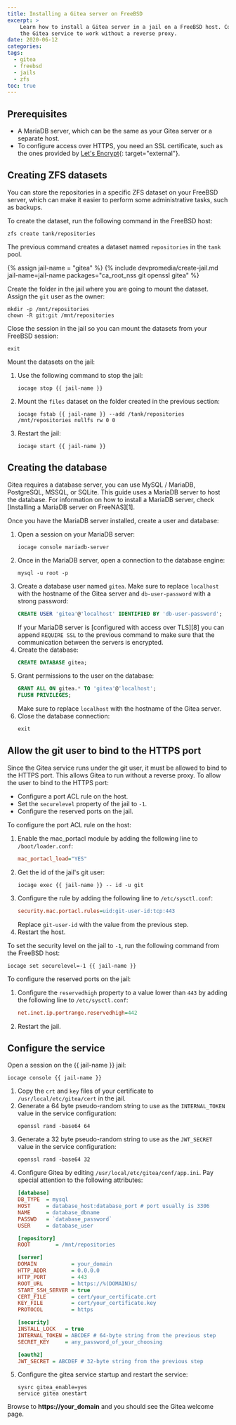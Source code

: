```yaml
---
title: Installing a Gitea server on FreeBSD
excerpt: >
    Learn how to install a Gitea server in a jail on a FreeBSD host. Configure
    the Gitea service to work without a reverse proxy.
date: 2020-06-12
categories:
tags:
  - gitea
  - freebsd
  - jails
  - zfs
toc: true
---
```


## Prerequisites

* A MariaDB server, which can be the same as your Gitea server or a separate
  host.
* To configure access over HTTPS, you need an SSL certificate, such as the ones
  provided by [Let's Encrypt](https://letsencrypt.org/){: target="external"}.


## Creating ZFS datasets

You can store the repositories in a specific ZFS dataset on your FreeBSD server,
which can make it easier to perform some administrative tasks, such as backups.

To create the dataset, run the following command in the FreeBSD host:
```shell
zfs create tank/repositories
```
The previous command creates a dataset named `repositories` in the `tank` pool.

{% assign jail-name = "gitea" %}
{% include devpromedia/create-jail.md
   jail-name=jail-name
   packages="ca_root_nss git openssl gitea" %}


Create the folder in the jail where you are going to mount the dataset. Assign
the `git` user as the owner:
```shell
mkdir -p /mnt/repositories
chown -R git:git /mnt/repositories
```

Close the session in the jail so you can mount the datasets from your FreeBSD
session:
```shell
exit
```

Mount the datasets on the jail:

1. Use the following command to stop the jail:
   ```shell
   iocage stop {{ jail-name }}
   ```
1. Mount the `files` dataset on the folder created in the previous section:
   ```shell
   iocage fstab {{ jail-name }} --add /tank/repositories /mnt/repositories nullfs rw 0 0
   ```
1. Restart the jail:
   ```shell
   iocage start {{ jail-name }}
   ```


## Creating the database

Gitea requires a database server, you can use MySQL / MariaDB, PostgreSQL,
MSSQL, or SQLite. This guide uses a MariaDB server to host the database. For
information on how to install a MariaDB server, check
[Installing a MariaDB server on FreeNAS][1].

Once you have the MariaDB server installed, create a user and database:

1. Open a session on your MariaDB server:
   ```shell
   iocage console mariadb-server
   ```
1. Once in the MariaDB server, open a connection to the database engine:
   ```shell
   mysql -u root -p
   ```
1. Create a database user named `gitea`. Make sure to replace `localhost`
   with the hostname of the Gitea server and `db-user-password` with a
   strong password:
   ```sql
   CREATE USER 'gitea'@'localhost' IDENTIFIED BY 'db-user-password';
   ```
   If your MariaDB server is [configured with access over TLS][8] you can append
   `REQUIRE SSL` to the previous command to make sure that the communication
   between the servers is encrypted.
1. Create the database:
   ```sql
   CREATE DATABASE gitea;
   ```
1. Grant permissions to the user on the database:
   ```sql
   GRANT ALL ON gitea.* TO 'gitea'@'localhost';
   FLUSH PRIVILEGES;
   ```
   Make sure to replace `localhost` with the hostname of the Gitea server.
1. Close the database connection:
   ```sql
   exit
   ```


## Allow the git user to bind to the HTTPS port

Since the Gitea service runs under the git user, it must be allowed to bind to
the HTTPS port. This allows Gitea to run without a reverse proxy. To allow the
user to bind to the HTTPS port:

* Configure a port ACL rule on the host.
* Set the `securelevel` property of the jail to `-1`.
* Configure the reserved ports on the jail.

To configure the port ACL rule on the host:

1. Enable the mac_portacl module by adding the following line to
   `/boot/loader.conf`:
   ```ini
   mac_portacl_load="YES"
   ```
1. Get the id of the jail's git user:
   ```shell
   iocage exec {{ jail-name }} -- id -u git
   ```
1. Configure the rule by adding the following line to `/etc/sysctl.conf`:
   ```ini
   security.mac.portacl.rules=uid:git-user-id:tcp:443
   ```
   Replace `git-user-id` with the value from the previous step.
1. Restart the host.

To set the security level on the jail to `-1`, run the following command from
the FreeBSD host:
```
iocage set securelevel=-1 {{ jail-name }}
```

To configure the reserved ports on the jail:

1. Configure the `reservedhigh` property to a value lower than `443` by adding
   the following line to `/etc/sysctl.conf`:
   ```ini
   net.inet.ip.portrange.reservedhigh=442
   ```
1. Restart the jail.


## Configure the service

Open a session on the {{ jail-name }} jail:
```shell
iocage console {{ jail-name }}
```

1. Copy the `crt` and `key` files of your certificate to
   `/usr/local/etc/gitea/cert` in the jail.
1. Generate a 64 byte pseudo-random string to use as the `INTERNAL_TOKEN` value
   in the service configuration:
   ```
   openssl rand -base64 64
   ```
1. Generate a 32 byte pseudo-random string to use as the `JWT_SECRET` value in
   the service configuration:
   ```
   openssl rand -base64 32
   ```
1. Configure Gitea by editing `/usr/local/etc/gitea/conf/app.ini`. Pay special
   attention to the following attributes:
   ```ini
   [database]
   DB_TYPE  = mysql
   HOST     = database_host:database_port # port usually is 3306
   NAME     = database_dbname
   PASSWD   = `database_password`
   USER     = database_user

   [repository]
   ROOT        = /mnt/repositories

   [server]
   DOMAIN           = your_domain
   HTTP_ADDR        = 0.0.0.0
   HTTP_PORT        = 443
   ROOT_URL         = https://%(DOMAIN)s/
   START_SSH_SERVER = true
   CERT_FILE        = cert/your_certificate.crt
   KEY_FILE         = cert/your_certificate.key
   PROTOCOL         = https

   [security]
   INSTALL_LOCK   = true
   INTERNAL_TOKEN = ABCDEF # 64-byte string from the previous step
   SECRET_KEY     = any_password_of_your_choosing

   [oauth2]
   JWT_SECRET = ABCDEF # 32-byte string from the previous step
   ```
1. Configure the gitea service startup and restart the service:
   ```shell
   sysrc gitea_enable=yes
   service gitea onestart
   ```

Browse to **https://your_domain** and you should see the Gitea welcome page.
